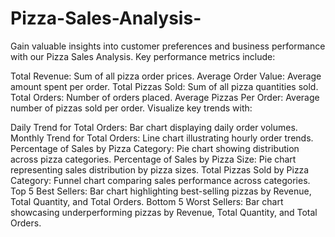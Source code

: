# Pizza-Sales-Analysis-

Gain valuable insights into customer preferences and business performance with our Pizza Sales Analysis. Key performance metrics include:

Total Revenue: Sum of all pizza order prices.
Average Order Value: Average amount spent per order.
Total Pizzas Sold: Sum of all pizza quantities sold.
Total Orders: Number of orders placed.
Average Pizzas Per Order: Average number of pizzas sold per order.
Visualize key trends with:

Daily Trend for Total Orders: Bar chart displaying daily order volumes.
Monthly Trend for Total Orders: Line chart illustrating hourly order trends.
Percentage of Sales by Pizza Category: Pie chart showing distribution across pizza categories.
Percentage of Sales by Pizza Size: Pie chart representing sales distribution by pizza sizes.
Total Pizzas Sold by Pizza Category: Funnel chart comparing sales performance across categories.
Top 5 Best Sellers: Bar chart highlighting best-selling pizzas by Revenue, Total Quantity, and Total Orders.
Bottom 5 Worst Sellers: Bar chart showcasing underperforming pizzas by Revenue, Total Quantity, and Total Orders.

